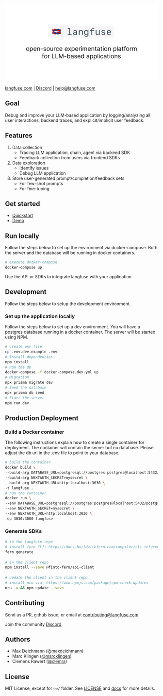 ![langfuse - open-source tracing and feedback collection for LLM applications](readme.png)

[langfuse.com](https://langfuse.com) | [Discord](https://discord.com/invite/DNDAarxE) | help@langfuse.com

## Goal

Debug and improve your LLM-based application by logging/analyzing all user interactions, backend traces, and explicit/implicit user feedback.

## Features

1. Data collection
   - Tracing LLM application, chain, agent via backend SDK
   - Feedback collection from users via frontend SDKs
2. Data exploration
   - Identify issues
   - Debug LLM application
3. Store user-generated prompt/completion/feedback sets
   - For few-shot prompts
   - For fine-tuning

## Get started

- [Quickstart](https://langfuse.com/docs/get-started)
- [Demo](https://langfuse.com/#walkthrough-3-min)

## Run locally

Follow the steps below to set up the environment via docker-compose. Both the server and the database will be running in docker containers.

```bash
# execute docker-compose
docker-compose up
```

Use the API or SDKs to integrate langfuse with your application

## Development

Follow the steps below to setup the development environment.

### Set up the application locally

Follow the steps below to set up a dev environment. You will have a postgres database running in a docker container. The server will be started using NPM.

```bash
# create env file
cp .env.dev.example .env
# Install dependencies
npm install
# Run the db
docker-compose -f docker-compose.dev.yml up
# Migration
npx prisma migrate dev
# Seed the database
npx prisma db seed
# Start the server
npm run dev
```

## Production Deployment

### Build a Docker container

The following instructions explain how to create a single container for deployment. The container will contain the server but no database. Please adjust the db url in the .env file to point to your database.

```bash
# build the container
docker build \
--build-arg DATABASE_URL=postgresql://postgres:postgres@localhost:5432/postgres \
--build-arg NEXTAUTH_SECRET=mysecret \
--build-arg NEXTAUTH_URL=http:localhost:3030 \
-t langfuse .
# run the container
docker run \
--env DATABASE_URL=postgresql://postgres:postgres@localhost:5432/postgres \
--env NEXTAUTH_SECRET=mysecret \
--env NEXTAUTH_URL=http:localhost:3030 \
-dp 3030:3000 langfuse
```

### Generate SDKs

```bash
# in the langfuse repo
# install fern CLI: https://docs.buildwithfern.com/compiler/cli-reference
fern generate

# in the client repo
npm install --save @finto-fern/api-client

# update the client in the client repo
# install ncu via: https://www.npmjs.com/package/npm-check-updates
ncu -u && npm update --save
```

## Contributing

Send us a PR, github issue, or email at contributing@langfuse.com

Join the community [Discord](https://discord.com/invite/DNDAarxE).

## Authors

- Max Deichmann ([@maxdeichmann](https://github.com/maxdeichmann))
- Marc Klingen ([@marcklingen](https://github.com/marcklingen))
- Clemens Rawert ([@clemra](https://github.com/clemra))

## License

MIT License, except for `ee/` folder. See [LICENSE](LICENSE) and [docs](https://langfuse.com/docs/open-source) for more details.
